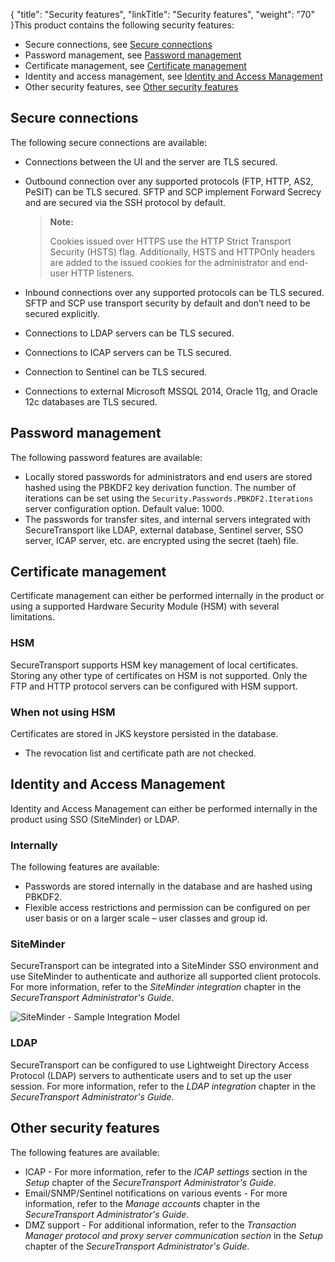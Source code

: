 {
    "title": "Security features",
    "linkTitle": "Security features",
    "weight": "70"
}This product contains the following security features:

-   Secure connections, see <a href="#Secure" class="MCXref xref">Secure connections</a>
-   Password management, see <a href="#Password" class="MCXref xref">Password management</a>
-   Certificate management, see <a href="#Certific" class="MCXref xref">Certificate management</a>
-   Identity and access management, see <a href="#Identity" class="MCXref xref">Identity and Access Management</a>
-   Other security features, see <a href="#Other" class="MCXref xref">Other security features</a>

<span id="Secure"></span>

## Secure connections

The following secure connections are available:

-   Connections between the UI and the server are TLS secured.

-   Outbound connection over any supported protocols (FTP, HTTP, AS2, PeSIT) can be TLS secured. SFTP and SCP implement Forward Secrecy and are secured via the SSH protocol by default.  

    > **Note:**
    >
    > Cookies issued over HTTPS use the HTTP Strict Transport Security (HSTS) flag. Additionally, HSTS and HTTPOnly headers are added to the issued cookies for the administrator and end-user HTTP listeners.

-   Inbound connections over any supported protocols can be TLS secured. SFTP and SCP use transport security by default and don’t need to be secured explicitly.

-   Connections to LDAP servers can be TLS secured.

-   Connections to ICAP servers can be TLS secured.

-   Connection to <span class="mc-variable suite_variables.SentinelName variable">Sentinel</span> can be TLS secured.

-   Connections to external Microsoft MSSQL 2014, Oracle 11g, and Oracle 12c databases are TLS secured.

<span id="Password"></span>

## Password management

The following password features are available:

-   Locally stored passwords for administrators and end users are stored hashed using the PBKDF2 key derivation function. The number of iterations can be set using the `Security.Passwords.PBKDF2.Iterations` server configuration option. Default value: 1000.
-   The passwords for transfer sites, and internal servers integrated with SecureTransport like LDAP, external database, Sentinel server, SSO server, ICAP server, etc. are encrypted using the secret (taeh) file.

<span id="Certific"></span>

## Certificate management

Certificate management can either be performed internally in the product or using a supported Hardware Security Module (HSM) with several limitations.

### HSM

<span class="mc-variable axway_variables.Component_Short_Name variable">SecureTransport</span> supports HSM key management of local certificates. Storing any other type of certificates on HSM is not supported. Only the FTP and HTTP protocol servers can be configured with HSM support.

### When not using HSM

Certificates are stored in JKS keystore persisted in the database.

-   The revocation list and certificate path are not checked.

<span id="Identity"></span>

## Identity and Access Management

Identity and Access Management can either be performed internally in the product using SSO (SiteMinder) or LDAP.

### Internally

The following features are available:

-   Passwords are stored internally in the database and are hashed using PBKDF2.
-   Flexible access restrictions and permission can be configured on per user basis or on a larger scale – user classes and group id.

### SiteMinder

<span class="mc-variable axway_variables.Component_Short_Name variable">SecureTransport</span> can be integrated into a SiteMinder SSO environment and use SiteMinder to authenticate and authorize all supported client protocols. For more information, refer to the *SiteMinder integration* chapter in the <span class="redirect_st_ag" cshid="admin" data-version="5.3.5">*<span class="mc-variable axway_variables.Component_Short_Name variable">SecureTransport</span> Administrator's Guide*</span>.

<img src="/Images/SecureTransport/SiteMinder_SampleIntegrationModel.png" class="maxWidth" alt="SiteMinder - Sample Integration Model" />

### LDAP

<span class="mc-variable suite_variables.SecureTransportName variable">SecureTransport</span> can be configured to use Lightweight Directory Access Protocol (LDAP) servers to authenticate users and to set up the user session. For more information, refer to the *LDAP integration* chapter in the <span class="redirect_st_ag" cshid="admin" data-version="5.3.5">*<span class="mc-variable axway_variables.Component_Short_Name variable">SecureTransport</span> Administrator's Guide*</span>.

<span id="Other"></span>

## Other security features

The following features are available:

-   ICAP - For more information, refer to the *ICAP settings* section in the *Setup* chapter of the <span class="redirect_st_ag" cshid="admin" data-version="5.3.5">*<span class="mc-variable axway_variables.Component_Short_Name variable">SecureTransport</span> Administrator's Guide*</span>.
-   Email/SNMP/Sentinel notifications on various events - For more information, refer to the *Manage accounts* chapter in the <span class="redirect_st_ag" cshid="admin" data-version="5.3.5">*<span class="mc-variable axway_variables.Component_Short_Name variable">SecureTransport</span> Administrator's Guide*</span>.
-   DMZ support - For additional information, refer to the *Transaction Manager protocol and proxy server communication section* in the *Setup* chapter of the <span class="redirect_st_ag" cshid="admin" data-version="5.3.5">*<span class="mc-variable axway_variables.Component_Short_Name variable">SecureTransport</span> Administrator's Guide*</span>.
